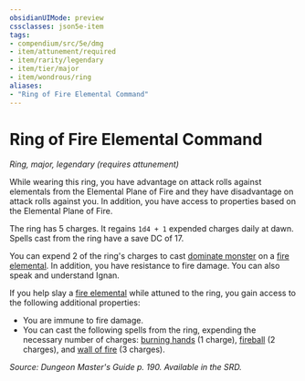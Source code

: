 ```yaml
---
obsidianUIMode: preview
cssclasses: json5e-item
tags:
- compendium/src/5e/dmg
- item/attunement/required
- item/rarity/legendary
- item/tier/major
- item/wondrous/ring
aliases: 
- "Ring of Fire Elemental Command"
---
```

# Ring of Fire Elemental Command
*Ring, major, legendary (requires attunement)*  


While wearing this ring, you have advantage on attack rolls against elementals from the Elemental Plane of Fire and they have disadvantage on attack rolls against you. In addition, you have access to properties based on the Elemental Plane of Fire.

The ring has 5 charges. It regains `1d4 + 1` expended charges daily at dawn. Spells cast from the ring have a save DC of 17.

You can expend 2 of the ring's charges to cast [dominate monster](compendium/spells/dominate-monster.md) on a [fire elemental](b_fire-elemental.md). In addition, you have resistance to fire damage. You can also speak and understand Ignan.

If you help slay a [fire elemental](b_fire-elemental.md) while attuned to the ring, you gain access to the following additional properties:

- You are immune to fire damage.  
- You can cast the following spells from the ring, expending the necessary number of charges: [burning hands](compendium/spells/burning-hands.md) (1 charge), [fireball](compendium/spells/fireball.md) (2 charges), and [wall of fire](compendium/spells/wall-of-fire.md) (3 charges).  

*Source: Dungeon Master's Guide p. 190. Available in the SRD.*